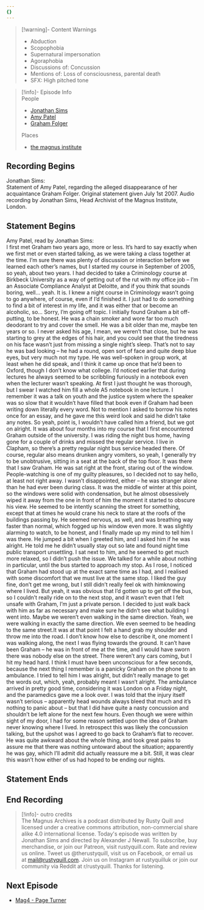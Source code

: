 ```yaml
---
{}
---
```

   
>[!warning]- Content Warnings   
>- Abduction   
>- Scopophobia   
>- Supernatural impersonation   
>- Agoraphobia   
>- Discussions of: Concussion   
>- Mentions of: Loss of consciousness, parental death   
>- SFX: High pitched tone   
   
>[!info]- Episode Info   
>People   
>   
>- [Jonathan Sims](../Characters/Jonathan%20Sims.md)   
>- [Amy Patel](/not_created.md)   
>- [Graham Folger](/not_created.md)   
>   
>Places   
>   
>- [the magnus institute](../Organizations/the%20magnus%20institute.md)   
   
## Recording Begins   
   
Jonathan Sims:   
Statement of Amy Patel, regarding the alleged disappearance of her acquaintance Graham Folger. Original statement given July 1st 2007. Audio recording by Jonathan Sims, Head Archivist of the Magnus Institute, London.   
   
## Statement Begins   
   
Amy Patel, read by Jonathan Sims:   
I first met Graham two years ago, more or less. It’s hard to say exactly when we first met or even started talking, as we were taking a class together at the time. I’m sure there was plenty of discussion or interaction before we learned each other’s names, but I started my course in September of 2005, so yeah, about two years. I had decided to take a Criminology course at Birkbeck University as a way of getting out of the rut with my office job – I’m an Associate Compliance Analyst at Deloitte, and if you think that sounds boring, well… yeah. It is. I knew a night course in Criminology wasn’t going to go anywhere, of course, even if I’d finished it. I just had to do something to find a bit of interest in my life, and it was either that or become an alcoholic, so… Sorry, I’m going off topic. I initially found Graham a bit off-putting, to be honest. He was a chain smoker and wore far too much deodorant to try and cover the smell. He was a bit older than me, maybe ten years or so. I never asked his age, I mean, we weren’t that close, but he was starting to grey at the edges of his hair, and you could see that the tiredness on his face wasn’t just from missing a single night’s sleep. That’s not to say he was bad looking – he had a round, open sort of face and quite deep blue eyes, but very much not my type. He was well-spoken in group work, at least when he did speak, and I think it came up once that he’d been to Oxford, though I don’t know what college. I’d noticed earlier that during lectures he always seemed to be scribbling furiously in a notebook even when the lecturer wasn’t speaking. At first I just thought he was thorough, but I swear I watched him fill a whole A5 notebook in one lecture. I remember it was a talk on youth and the justice system where the speaker was so slow that it wouldn’t have filled that book even if Graham had been writing down literally every word. Not to mention I asked to borrow his notes once for an essay, and he gave me this weird look and said he didn’t take any notes. So yeah, point is, I wouldn’t have called him a friend, but we got on alright. It was about four months into my course that I first encountered Graham outside of the university. I was riding the night bus home, having gone for a couple of drinks and missed the regular service. I live in Clapham, so there’s a pretty regular night bus service headed there. Of course, regular also means drunken angry vomiters, so yeah, I generally try to be unobtrusive, sitting in a seat at the back of the top floor. It was there that I saw Graham. He was sat right at the front, staring out of the window. People-watching is one of my guilty pleasures, so I decided not to say hello, at least not right away. I wasn’t disappointed, either – he was stranger alone than he had ever been during class. It was the middle of winter at this point, so the windows were solid with condensation, but he almost obsessively wiped it away from the one in front of him the moment it started to obscure his view. He seemed to be intently scanning the street for something, except that at times he would crane his neck to stare at the roofs of the buildings passing by. He seemed nervous, as well, and was breathing way faster than normal, which fogged up his window even more. It was slightly alarming to watch, to be honest, and I finally made up my mind to tell him I was there. He jumped a bit when I greeted him, and I asked him if he was alright. He told me he didn’t usually stay out so late and found night time public transport unsettling. I sat next to him, and he seemed to get much more relaxed, so I didn’t push the issue. We talked for a while about nothing in particular, until the bus started to approach my stop. As I rose, I noticed that Graham had stood up at the exact same time as I had, and I realised with some discomfort that we must live at the same stop. I liked the guy fine, don’t get me wrong, but I still didn’t really feel ok with himknowing where I lived. But yeah, it was obvious that I’d gotten up to get off the bus, so I couldn’t really ride on to the next stop, and it wasn’t even that I felt unsafe with Graham, I’m just a private person. I decided to just walk back with him as far as necessary and make sure he didn’t see what building I went into. Maybe we weren’t even walking in the same direction. Yeah, we were walking in exactly the same direction. We even seemed to be heading to the same street.It was at that point I felt a hand grab my shoulder and throw me into the road. I don’t know how else to describe it, one moment I was walking along, the next I was flying towards the ground. It can’t have been Graham – he was in front of me at the time, and I would have sworn there was nobody else on the street. There weren’t any cars coming, but I hit my head hard. I think I must have been unconscious for a few seconds, because the next thing I remember is a panicky Graham on the phone to an ambulance. I tried to tell him I was alright, but didn’t really manage to get the words out, which, yeah, probably meant I wasn’t alright. The ambulance arrived in pretty good time, considering it was London on a Friday night, and the paramedics gave me a look over. I was told that the injury itself wasn’t serious – apparently head wounds always bleed that much and it’s nothing to panic about – but that I did have quite a nasty concussion and shouldn’t be left alone for the next few hours. Even though we were within sight of my door, I had for some reason settled upon the idea of Graham never knowing where I lived. In retrospect this was likely the concussion talking, but the upshot was I agreed to go back to Graham’s flat to recover. He was quite awkward about the whole thing, and took great pains to assure me that there was nothing untoward about the situation; apparently he was gay, which I’ll admit did actually reassure me a bit. Still, it was clear this wasn’t how either of us had hoped to be ending our nights.   
   
## Statement Ends   
   
## End Recording   
   
>[!info]- outro credits   
>The Magnus Archives is a podcast distributed by Rusty Quill and licensed under a creative commons attribution, non-commercial share alike 4.0 international license. Today's episode was written by Jonathan Sims and directed by Alexander J Newall. To subscribe, buy merchandise, or join our Patreon, visit rustyquill.com. Rate and review us online. Tweet us @therustyquill, visit us on Facebook, or email us at mail@rustyquill.com. Join us on Instagram at rustyquilluk or join our community via Reddit at r/rustyquill. Thanks for listening.   
   
## Next Episode   
   
- [Mag4 - Page Turner](../Statements/Mag4%20-%20Page%20Turner.md)